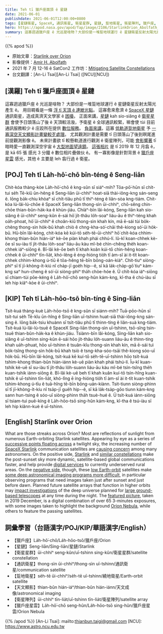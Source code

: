 ```yaml
---
title: Teh tī 獵戶座面頂 ê 星鏈
date: 2021-06-01
publishdate: 2021-06-01T12:00:00+0800
tags: [星鏈衛星, SpaceX, 通訊衛星, 衛星星群, 星鏈, 踅地衛星, 衛星陣列, 獵戶座, 獵戶座星雲]
hero: https://apod.nasa.gov/apod/fap/image/2106/StarlinkOrion_Abolfath_2138.jpg
summary: 這寡迵過獵戶座 ê 光巡是啥物？大部份是一堆踅地球運行 ê 星鏈衛星反射太陽光產生 ê。
---
```


{{% apod %}}

- 原始文章：[Starlink over Orion](https://apod.nasa.gov/apod/ap210601.html)
- 影像提供：[Amir H. Abolfath](http://amir.torgheh.ir/)
- 2021 年 7 月 12-16 ê SatCon2 工作坊：[Mitigating Satellite Constellations](https://noirlab.edu/public/announcements/ann21021/)
- 台文翻譯：[An-Li Tsai][An-Li Tsai] ([NCU][NCU])

## [漢羅] Teh tī 獵戶座面頂 ê 星鏈

這寡迵過獵戶座 ê 光巡是啥物？
大部份是一堆踅地球運行 ê 星鏈衛星反射太陽光產生 ê。
用目睭看是一條 [浮 tī 天頂 ê 連紲光點][successive points floating across]。
這寡愈來愈濟 ê [SpaceX 星鏈][SpaceX Starlink] 通訊衛星，造成真濟天文學家 ê [困擾][causing concern]。
正面來講，[星鏈][Starlink] kah sio-siâng ê [衛星星群][similar constellations] 會使予日頭落山了後 ê 天頂較活潑，予衛星 ê 全球通訊較緊，嘛會使 tùi 目前通訊服務較少 ê 庄跤所在提供 [數位服務][digital services]。
[負面來講][negative side]，這寡 [低軌道踅地衛星][low Earth-orbit] 予 [一寡深空天文顯影計畫變較歹處理][some deep astronomical imaging programs more difficult]。
尤其觀測計畫是需要 tī 日頭落山了後到暝尾進前提觀測影像 ê。
未來計畫欲 tī 較懸軌道進行觀測 ê 衛星陣列，可能 [會影響著][impact investigations] tī 暗時愛一直觀測深空宇宙 ê [大型地面望遠鏡][large ground-based telescopes]。
[這張相片][featured picture] 是 tī 2019 年 12 月翕 ê，是 kā 65 張 感光 3 分鐘 ê 數位相片疊做伙 ê。
有一寡影像是針對背景 ê [獵戶座星雲][Orion Nebula t] 感光，其他 ê 主要是 leh 翕行過 ê 衛星。



## [POJ] Teh tī La̍h-hō͘-chō bīn-téng ê Seng-liān

Chit-kóa thàng-kòe La̍h-hō͘-chō ê kng-sûn sī siáⁿ-mih?
Tōa-pō͘-hūn sī chi̍t-tui se̍h Tē-kiû ūn-hêng ê Seng-liān ūi-chhiⁿ hoat-siā thài-iông-kng sán-seng ê.
Iōng ba̍k-chiu khòaⁿ sī chi̍t-tiâu phû tī thiⁿ-téng ê liân-sòa kng-tiám.
Chit-kóa lú-lâi-lú-chōe ê SpaceX Seng-liān thong-sìn ūi-chhiⁿ, chō-sêng chin-chōe thian-bûn-ha̍k-ka ê khùn-jiáu.
Chiàⁿ-bīn lâi-kóng, Seng-liān kah sio-siâng ê ūi-chhiⁿ seng-kûn ē-sái hō͘ ji̍t-thâu lo̍h-soaⁿ liáu-āu ê thiⁿ-téng khah oa̍h-phoat, hō͘ ūi-chhiⁿ ê choân-kiû thong-sìn khah kín, mā ē-sái tùi bo̍k-chêng thong-sìn ho̍k-bū khah chiò ê chng-kha-só͘-chāi thê-kiong só͘-ūi ho̍k-bū.
Hū-bīn lâi-kóng, chit-kóa kē kúi-tō se̍h-tē-ūi-chhiⁿ hō͘ chi̍t-kóa chhim-khong thian-bûn hián-iáⁿ kè-ōe piàn khah phái chhú-lí.
Iû-kî koan-chhek kè-ōe sī su-iàu tī ji̍t-thâu lo̍h-soaⁿ liáu-āu kàu mî-bé chìn-chêng the̍h koan-chhek iáⁿ-siōng ê.
Bī-lâi kè-ōe beh tī khah koân kúi-tō chìn-hêng koan-chhek ê ūi-chhiⁿ tīn-lia̍t, khó-lêng ē éng-hióng tio̍h tī àm-sî ài it-ti̍t koan-chhek chhim-khong ú-tiū ê tōa-hêng tē-bīn bōng-oán-kiàⁿ.
Chit-tiuⁿ siòng-phìⁿ sī tī jī-khòng-i̍t-kiú nî cha̍p-jī goe̍h hip--ê, sī kā la̍k-cha̍p-gō͘ tiuⁿ kám-kng saⁿ hun-cheng ê só͘-ūi siòng-phìⁿ tha̍h chòe-hóe ê.
Ū chi̍t-kóa iáⁿ-siōng sī chiam-tùi pōe-kéng ê La̍h-hō͘-chō seng-hûn kám-kng, kî-tha ê chú-iàu sī leh hip kiâⁿ-kòe ê ūi-chhiⁿ.


## [KIP] Teh tī La̍h-hōo-tsō bīn-tíng ê Sing-liān

Tsit-kuá thàng-kuè La̍h-hōo-tsō ê kng-sûn sī siánn-mih?
Tuā-pōo-hūn sī tsi̍t-tui se̍h Tē-kîu ūn-hîng ê Sing-liān uī-tshinn huat-siā thài-iông-kng sán-sing ê.
Iōng ba̍k-tsiu khuànn sī tsi̍t-tiâu phû tī thinn-tíng ê liân-suà kng-tiám.
Tsit-kuá lú-lâi-lú-tsuē ê SpaceX Sing-liān thong-sìn uī-tshinn, tsō-sîng tsin-tsuē thian-bûn-ha̍k-ka ê khùn-jiáu.
Tsiànn-bīn lâi-kóng, Sing-liān kah sio-siâng ê uī-tshinn sing-kûn ē-sái hōo ji̍t-thâu lo̍h-suann liáu-āu ê thinn-tíng khah ua̍h-phuat, hōo uī-tshinn ê tsuân-kîu thong-sìn khah kín, mā ē-sái tuì bo̍k-tsîng thong-sìn ho̍k-bū khah tsiò ê tsng-kha-sóo-tsāi thê-kiong sóo-uī ho̍k-bū.
Hū-bīn lâi-kóng, tsit-kuá kē kuí-tō se̍h-tē-uī-tshinn hōo tsi̍t-kuá tshim-khong thian-bûn hián-iánn kè-uē piàn khah phái tshú-lí.
Îu-kî kuan-tshik kè-uē sī su-iàu tī ji̍t-thâu lo̍h-suann liáu-āu kàu mî-bé tsìn-tsîng the̍h kuan-tshik iánn-siōng ê.
Bī-lâi kè-uē beh tī khah kuân kuí-tō tsìn-hîng kuan-tshik ê uī-tshinn tīn-lia̍t, khó-lîng ē íng-hióng tio̍h tī àm-sî ài it-ti̍t kuan-tshik tshim-khong ú-tīu ê tuā-hîng tē-bīn bōng-uán-kiànn.
Tsit-tiunn siòng-phìnn sī tī jī-khòng-i̍t-kíu nî tsa̍p-jī gue̍h hip--ê, sī kā la̍k-tsa̍p-gōo tiunn kám-kng sann hun-tsing ê sóo-uī siòng-phìnn tha̍h tsuè-hué ê.
Ū tsi̍t-kuá iánn-siōng sī tsiam-tuì puē-kíng ê La̍h-hōo-tsō sing-hûn kám-kng, kî-tha ê tsú-iàu sī leh hip kiânn-kuè ê uī-tshinn.




## [English] Starlink over Orion

What are those streaks across Orion?
Most are reflections of sunlight from numerous Earth-orbiting Starlink satellites.
Appearing by eye as a series of [successive points floating across][successive points floating across] a twilight sky, the increasing number of [SpaceX Starlink][SpaceX Starlink] communication satellites are [causing concern][causing concern] among many astronomers.
On the positive side, [Starlink][Starlink] and [similar constellations][similar constellations] make the post-sunset sky more dynamic, satellite-based global communications faster, and help provide [digital services][digital services] to currently underserved rural areas.
On the [negative side][negative side], though, these [low Earth-orbit][low Earth-orbit] satellites make [some deep astronomical imaging programs more difficult][some deep astronomical imaging programs more difficult], in particular observing programs that need images taken just after sunset and just before dawn.
Planned future satellite arrays that function in higher orbits may [impact investigations][impact investigations] of the deep universe planned for [large ground-based telescopes][large ground-based telescopes] at any time during the night.
The [featured picture][featured picture], taken in 2019 December, is a digital combination of over 65 3-minutes exposures, with some images taken to highlight the background [Orion Nebula][Orion Nebula], while others to feature the passing satellites.




## 詞彙學習（台語漢字/POJ/KIP/華語漢字/English）

- 【獵戶座】La̍h-hō͘-chō/La̍h-hōo-tsō/獵戶座/Orion
- 【星鏈】Seng-liān/Sing-liān/星鏈/Starlink
- 【衛星星群】ūi-chhiⁿ seng-kûn/uī-tshinn sing-kûn/衛星星群/satellite constellation
- 【通訊衛星】thong-sìn ūi-chhiⁿ/thong-sìn uī-tshinn/通訊衛星/communication satellite
- 【踅地衛星】se̍h-tē ūi-chhiⁿ/se̍h-tē uī-tshinn/繞地衛星/Earth-orbit satellite
- 【天文顯影】thian-bûn hián-iáⁿ/thian-bûn hián-iánn/天文成像/astronomical imaging
- 【衛星陣列】ūi-chhiⁿ tīn-lia̍t/uī-tshinn tīn-lia̍t/衛星陣列/satellite array
- 【獵戶座星雲】La̍h-hō͘-chō seng-hûn/La̍h-hōo-tsō sing-hûn/獵戶座星雲/Orion Nebula


{{% /apod %}}
[An-Li Tsai]: mailto:thianbun.taigi@gmail.com
[NCU]: https://www.astro.ncu.edu.tw

[copyright]: https://apod.nasa.gov/apod/fap/lib/about_apod.html#srapply

[successive points floating across]:https://youtu.be/ihVuz8uM1qU?t=13
[SpaceX Starlink]:https://www.spacex.com/updates/starlink-mission-05-09-2021/index.html
[causing concern]:https://archiecat.com/wp-content/uploads/2020/01/scared-cat.jpg
[Starlink]:https://en.wikipedia.org/wiki/Starlink
[similar constellations]:https://en.wikipedia.org/wiki/Satellite_internet_constellation
[digital services]:https://skopemag.com/2020/05/20/how-do-cell-phones-use-satellites
[negative side]:https://apod.nasa.gov/apod/ap191014.html
[low Earth-orbit]:https://www.nasa.gov/leo-economy/faqs
[some deep astronomical imaging programs more difficult]:https://noirlab.edu/public/news/noirlab2022/
[impact investigations]:https://www.scientificamerican.com/article/spacexs-dark-satellites-are-still-too-bright-for-astronomers/
[large ground-based telescopes]:https://en.wikipedia.org/wiki/List_of_largest_optical_reflecting_telescopes
[featured picture]:https://noirlab.edu/public/images/ann21021b/
[Orion Nebula t]:https://apod.tw/daily/20210509/
[Orion Nebula]:https://apod.nasa.gov/apod/ap210509.html
